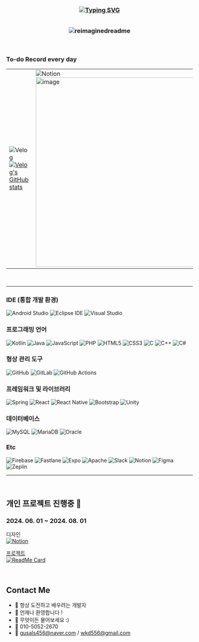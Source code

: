 
<h3 align="center">

<!-- 
  <br>
  <img src="https://github.com/janghyunmin/janghyunmin/blob/main/kkjang_93_intro.gif?raw=true" alt="QuickTime Video" width="700" heigth="300">
  <br> -->
  
  [![Typing SVG](https://readme-typing-svg.demolab.com?font=Fira+Code&size=30&pause=1000&color=FFFFFF&center=true&vCenter=true&random=false&width=500&height=40&lines=Android+Developer+kkjang_93)](https://git.io/typing-svg)

<br>

 <img src="https://myreadme.vercel.app/api/embed/janghyunmin?panels=userstatistics,toprepositories,toplanguages,commitgraph,userwelcome" alt="reimaginedreadme" />
 <!-- ![Android](https://img.shields.io/badge/Android-34A853?style=flat-square&logo=android&logoColor=white) -->
</h3>

<br>

<h3>
  
### To-do Record every day
<table>
  <tr>
    <td>
      <img src="https://img.shields.io/badge/Velog-20C997?style=flat-square&logo=Velog&logoColor=white" alt="Velog">
      <br>
      <a href="https://velog.io/@kk_jang93/posts">
        <img src="https://velog-readme-stats.vercel.app/api/list?name=kk_jang93" alt="Velog's GitHub stats">
      </a>
    </td>
    <td>
      <!-- Notion -->
      <a href="https://cuboid-slipper-c89.notion.site/I-m-Android-Developer-d3cdc938a30f46c6b6a9786c7cb0410a?pvs=4" style="text-decoration: none;">
        <img src="https://img.shields.io/badge/Notion-000000?style=flat-square&logo=Notion&logoColor=white" alt="Notion" style="vertical-align: middle;">
        <img width="512" alt="image" src="https://github.com/janghyunmin/janghyunmin/assets/30715395/3a5f954c-c7a8-4fa7-8661-5a837d8d261c">
      </a>
    </td>
  </tr>
</table>

</h3>


<!-- 
<h4 align="center">
  <table>
    <tr>
      <td>
         <a href="https://github.com/janghyunmin/github-readme-stats">
          <img src="https://github-readme-stats.vercel.app/api/top-langs/?username=janghyunmin" alt="Top Langs" width="400" height="200">
        </a>
      </td>
      <td>
        <a href="https://git.io/awesome-stats-card">
          <img src="https://awesome-github-stats.azurewebsites.net/user-stats/janghyunmin?cardType=github&theme=ayu-mirage&preferLogin=false" alt="My Awesome Stats" width="400" height="200">
        </a>
      </td>
    </tr>
  </table>
</h4> -->


<br>

---------

### IDE (통합 개발 환경)
![Android Studio](https://img.shields.io/badge/Android%20Studio-3DDC84?style=flat-square&logo=Android%20studio&logoColor=white)
![Eclipse IDE](https://img.shields.io/badge/Eclipse%20IDE-2C2255?style=flat-square&logo=eclipse&logoColor=white)
![Visual Studio](https://img.shields.io/badge/Visual%20Studio-5C2D91?style=flat-square&logo=visual-studio&logoColor=white)

### 프로그래밍 언어
![Kotlin](https://img.shields.io/badge/Kotlin-7F52FF?style=flat-square&logo=kotlin&logoColor=white)
![Java](https://img.shields.io/badge/Java-007396?style=flat-square&logo=Java&logoColor=white)
![JavaScript](https://img.shields.io/badge/JavaScript-777BB4?style=flat-square&logo=JavaScript&logoColor=white)
![PHP](https://img.shields.io/badge/PHP-777BB4?style=flat-square&logo=PHP&logoColor=white)
![HTML5](https://img.shields.io/badge/HTML5-E34F26?style=flat-square&logo=html5&logoColor=white)
![CSS3](https://img.shields.io/badge/CSS3-1572B6?style=flat-square&logo=css3&logoColor=white)
![C](https://img.shields.io/badge/C-A8B9CC?style=flat-square&logo=c&logoColor=white)
![C++](https://img.shields.io/badge/C++-00599C?style=flat-square&logo=c%2B%2B&logoColor=white)
![C#](https://img.shields.io/badge/C%23-239120?style=flat-square&logo=c-sharp&logoColor=white)

### 형상 관리 도구
![GitHub](https://img.shields.io/badge/Github-181717?style=flat-square&logo=github&logoColor=white)
![GitLab](https://img.shields.io/badge/GitLab-FC6D26?style=flat-square&logo=gitlab&logoColor=white)
![GitHub Actions](https://img.shields.io/badge/GitHub%20Actions-2088FF?style=flat-square&logo=github%20actions&logoColor=white)

### 프레임워크 및 라이브러리
![Spring](https://img.shields.io/badge/Spring-6DB33F?style=flat-square&logo=spring&logoColor=white)
![React](https://img.shields.io/badge/React-61DAFB?style=flat-square&logo=React&logoColor=white)
![React Native](https://img.shields.io/badge/React%20Native-61DAFB?style=flat-square&logo=react&logoColor=white)
![Bootstrap](https://img.shields.io/badge/Bootstrap-7952B3?style=flat-square&logo=bootstrap&logoColor=white)
![Unity](https://img.shields.io/badge/Unity-000000?style=flat-square&logo=unity&logoColor=white)

### 데이터베이스
![MySQL](https://img.shields.io/badge/MySQL-4479A1?style=flat-square&logo=mysql&logoColor=white)
![MariaDB](https://img.shields.io/badge/MariaDB-003545?style=flat-square&logo=mariadb&logoColor=white)
![Oracle](https://img.shields.io/badge/Oracle-F80000?style=flat-square&logo=oracle&logoColor=white)

### Etc
![Firebase](https://img.shields.io/badge/Firebase-FFCA28?style=flat-square&logo=firebase&logoColor=white)
![Fastlane](https://img.shields.io/badge/Fastlane-00F200?style=flat-square&logo=fastlane&logoColor=white)
![Expo](https://img.shields.io/badge/Expo-000020?style=flat-square&logo=Expo&logoColor=white)
![Apache](https://img.shields.io/badge/Apache-D22128?style=flat-square&logo=apache&logoColor=white)
![Slack](https://img.shields.io/badge/Slack-4A154B?style=flat-square&logo=slack&logoColor=white)
![Notion](https://img.shields.io/badge/Notion-000000?style=flat-square&logo=notion&logoColor=white)
![Figma](https://img.shields.io/badge/Figma-F24E1E?style=flat-square&logo=figma&logoColor=white)
![Zeplin](https://img.shields.io/badge/Zeplin-FFE71E?style=flat-square&logo=zeplin&logoColor=white)

---------

<br>

## 개인 프로젝트 진행중 🌱
### 2024. 06. 01 ~ 2024. 08. 01 <br>
디자인 <br> 
<a href="https://www.figma.com/design/pzVSNSQWwgPEvYIk9QByXZ/%EB%9D%BC%EC%9D%B4%EC%96%B8's-team-library?node-id=0-1&t=0Qayqvt5Kll2FRLt-0">
  <img src="https://img.shields.io/badge/Figma-F24E1E?style=flat-square&logo=Figma&logoColor=white" alt="Notion" style="vertical-align: middle;"> <br>
    
  프로젝트 
  <br> 
  [![ReadMe Card](https://github-readme-stats.vercel.app/api/pin/?username=janghyunmin&repo=lotto)](https://github.com/janghyunmin/lotto)
</a>
  


<br>

## Contact Me
- 🔭 항상 도전하고 배우려는 개발자
- 👯 언제나 환영합니다 !
- 💬 무엇이든 물어보세요 :) 
- 📱 010-5052-2670
- :email: gusals456@naver.com / wkd556@gmail.com
